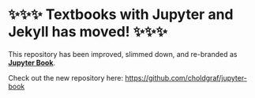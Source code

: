 # ✨✨✨ Textbooks with Jupyter and Jekyll has moved! ✨✨✨

This repository has been improved, slimmed down, and re-branded as [**Jupyter Book**](https://github.com/choldgraf/jupyter-book).

Check out the new repository here: https://github.com/choldgraf/jupyter-book